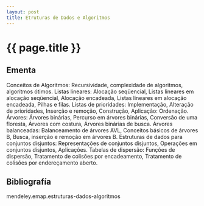 ```yaml
---
layout: post
title: Etruturas de Dados e Algoritmos
---
```


# {{ page.title }}

## Ementa 

Conceitos de Algoritmos: Recursividade, complexidade de algoritmos,
algoritmos ótimos. Listas lineares: Alocação seqüencial, Listas
lineares em alocação seqüencial, Alocação encadeada, Listas lineares
em alocação encadeada, Pilhas e filas. Listas de prioridades:
Implementação, Alteração de prioridades, Inserção e remoção,
Construção, Aplicação: Ordenação. Árvores: Árvores binárias, Percurso
em árvores binárias, Conversão de uma floresta, Árvores com costura,
Árvores binárias de busca. Árvores balanceadas: Balanceamento de
árvores AVL, Conceitos básicos de árvores B, Busca, inserção e remoção
em árvores B. Estruturas de dados para conjuntos disjuntos:
Representações de conjuntos disjuntos, Operações em conjuntos
disjuntos, Aplicações. Tabelas de dispersão: Funções de dispersão,
Tratamento de colisões por encadeamento, Tratamento de colisões por
endereçamento aberto.

## Bibliografía

mendeley.emap.estruturas-dados-algoritmos
